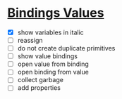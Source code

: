 # [Bindings Values](https://github.com/UniBreakfast/binding-values)

- [x] show variables in italic
- [ ] reassign
- [ ] do not create duplicate primitives
- [ ] show value bindings
- [ ] open value from binding
- [ ] open binding from value
- [ ] collect garbage
- [ ] add properties
